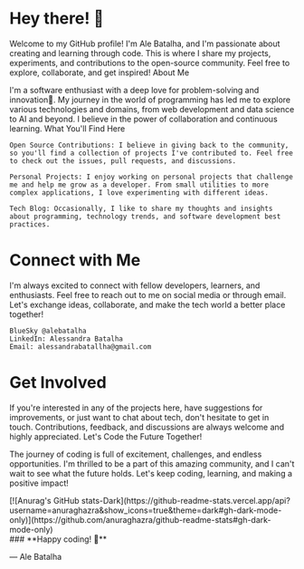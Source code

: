 
# **Hey there! 👋** 

Welcome to my GitHub profile! I'm Ale Batalha, and I'm passionate about creating and learning through code. This is where I share my projects, experiments, and contributions to the open-source community. Feel free to explore, collaborate, and get inspired!
About Me

I'm a software enthusiast with a deep love for problem-solving and innovation🌱. My journey in the world of programming has led me to explore various technologies and domains, from web development and data science to AI and beyond. I believe in the power of collaboration and continuous learning.
What You'll Find Here

    Open Source Contributions: I believe in giving back to the community, so you'll find a collection of projects I've contributed to. Feel free to check out the issues, pull requests, and discussions.

    Personal Projects: I enjoy working on personal projects that challenge me and help me grow as a developer. From small utilities to more complex applications, I love experimenting with different ideas.

    Tech Blog: Occasionally, I like to share my thoughts and insights about programming, technology trends, and software development best practices. 
    
# **Connect with Me**

I'm always excited to connect with fellow developers, learners, and enthusiasts. Feel free to reach out to me on social media or through email. Let's exchange ideas, collaborate, and make the tech world a better place together!

    BlueSky @alebatalha
    LinkedIn: Alessandra Batalha
    Email: alessandrabatallha@gmail.com 

# **Get Involved**

If you're interested in any of the projects here, have suggestions for improvements, or just want to chat about tech, don't hesitate to get in touch. Contributions, feedback, and discussions are always welcome and highly appreciated.
Let's Code the Future Together!

The journey of coding is full of excitement, challenges, and endless opportunities. I'm thrilled to be a part of this amazing community, and I can't wait to see what the future holds. Let's keep coding, learning, and making a positive impact!
<div>
    [![Anurag's GitHub stats-Dark](https://github-readme-stats.vercel.app/api?username=anuraghazra&show_icons=true&theme=dark#gh-dark-mode-only)](https://github.com/anuraghazra/github-readme-stats#gh-dark-mode-only)
</div>
### **Happy coding! 🚀**

— Ale Batalha
<!--
**alebatalha/alebatalha** is a ✨ _special_ ✨ repository because its `README.md` (this file) appears on your GitHub profile.

Here are some ideas to get you started:

- 🔭 I’m currently working on ...
- 🌱 I’m currently learning ...
- 👯 I’m looking to collaborate on ...
- 🤔 I’m looking for help with ...
- 💬 Ask me about ...
- 📫 How to reach me: ...
- 😄 Pronouns: ...
- ⚡ Fun fact: ...
-->
